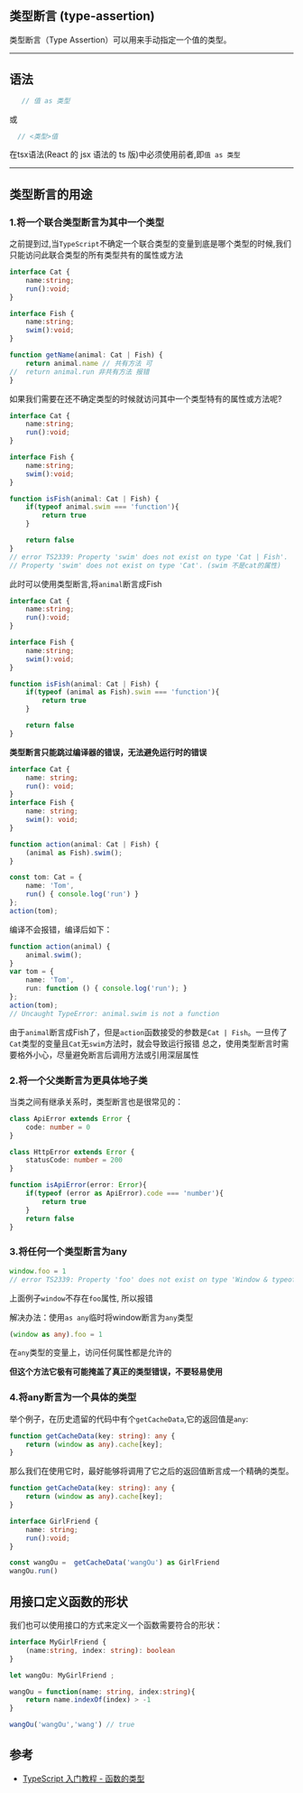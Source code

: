 ## 类型断言 (type-assertion)
类型断言（Type Assertion）可以用来手动指定一个值的类型。
* * *
## 语法

```typescript
   // 值 as 类型
```
或
```typescript
  // <类型>值
```
在tsx语法(React 的 jsx 语法的 ts 版)中必须使用前者,即`值 as 类型`

* * *
## 类型断言的用途

### 1.将一个联合类型断言为其中一个类型
之前提到过,当`TypeScript`不确定一个联合类型的变量到底是哪个类型的时候,我们只能访问此联合类型的所有类型共有的属性或方法
```typescript
interface Cat {
    name:string;
    run():void;
}

interface Fish {
    name:string;
    swim():void;
}

function getName(animal: Cat | Fish) {
    return animal.name // 共有方法 可
//  return animal.run 非共有方法 报错
}
```
如果我们需要在还不确定类型的时候就访问其中一个类型特有的属性或方法呢?

```typescript
interface Cat {
    name:string;
    run():void;
}

interface Fish {
    name:string;
    swim():void;
}

function isFish(animal: Cat | Fish) {
    if(typeof animal.swim === 'function'){
        return true
    }

    return false
}
// error TS2339: Property 'swim' does not exist on type 'Cat | Fish'.
// Property 'swim' does not exist on type 'Cat'. (swim 不是cat的属性)
```

此时可以使用类型断言,将`animal`断言成Fish

```typescript
interface Cat {
    name:string;
    run():void;
}

interface Fish {
    name:string;
    swim():void;
}

function isFish(animal: Cat | Fish) {
    if(typeof (animal as Fish).swim === 'function'){
        return true
    }

    return false
}
```

**类型断言只能跳过编译器的错误，无法避免运行时的错误**
```typescript
interface Cat {
    name: string;
    run(): void;
}
interface Fish {
    name: string;
    swim(): void;
}

function action(animal: Cat | Fish) {
    (animal as Fish).swim();
}

const tom: Cat = {
    name: 'Tom',
    run() { console.log('run') }
};
action(tom);
```
编译不会报错，编译后如下：
```typescript
function action(animal) {
    animal.swim();
}
var tom = {
    name: 'Tom',
    run: function () { console.log('run'); }
};
action(tom);
// Uncaught TypeError: animal.swim is not a function
```
由于`animal`断言成Fish了，但是`action`函数接受的参数是`Cat | Fish`。一旦传了`Cat`类型的变量且`Cat`无`swim`方法时，就会导致运行报错
总之，使用类型断言时需要格外小心，尽量避免断言后调用方法或引用深层属性

### 2.将一个父类断言为更具体地子类

当类之间有继承关系时，类型断言也是很常见的：

```typescript
class ApiError extends Error {
    code: number = 0
}

class HttpError extends Error {
    statusCode: number = 200
}

function isApiError(error: Error){
    if(typeof (error as ApiError).code === 'number'){
        return true
    }
    return false
}
```

### 3.将任何一个类型断言为any

```typescript
window.foo = 1
// error TS2339: Property 'foo' does not exist on type 'Window & typeof globalThis'.
```
上面例子`window`不存在`foo`属性, 所以报错

解决办法：使用`as any`临时将window断言为`any`类型

```typescript
(window as any).foo = 1
```
在`any`类型的变量上，访问任何属性都是允许的

**但这个方法它极有可能掩盖了真正的类型错误，不要轻易使用**

### 4.将any断言为一个具体的类型

举个例子，在历史遗留的代码中有个`getCacheData`,它的返回值是`any`:

```typescript
function getCacheData(key: string): any {
    return (window as any).cache[key];
}
```

那么我们在使用它时，最好能够将调用了它之后的返回值断言成一个精确的类型。

```typescript
function getCacheData(key: string): any {
    return (window as any).cache[key];
}

interface GirlFriend {
    name: string;
    run():void;
}

const wangOu =  getCacheData('wangOu') as GirlFriend
wangOu.run()
```

## 用接口定义函数的形状

我们也可以使用接口的方式来定义一个函数需要符合的形状：

```typescript
interface MyGirlFriend {
    (name:string, index: string): boolean
}

let wangOu: MyGirlFriend ;

wangOu = function(name: string, index:string){
    return name.indexOf(index) > -1
}

wangOu('wangOu','wang') // true
```

## 参考

-   [TypeScript 入门教程 - 函数的类型](https://ts.xcatliu.com/basics/type-assertion)
